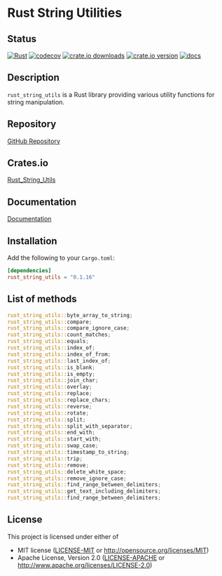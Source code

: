
# Rust String Utilities

## Status

[![Rust](https://github.com/doanthaibao/rust_string_utils/actions/workflows/rust.yml/badge.svg)](https://github.com/doanthaibao/rust_string_utils/actions/workflows/rust.yml)
[![codecov](https://codecov.io/gh/doanthaibao/rust_string_utils/graph/badge.svg?token=W6QKS309FV)](https://codecov.io/gh/doanthaibao/rust_string_utils)
[![crate.io downloads](https://img.shields.io/crates/d/rust_string_utils)](https://crates.io/crates/rust_string_utils)
[![crate.io version](https://img.shields.io/crates/v/rust_string_utils)](https://crates.io/crates/rust_string_utils)
[![docs](https://docs.rs/rust_string_utils/badge.svg)](https://docs.rs/rust_string_utils)

## Description
`rust_string_utils` is a Rust library providing various utility functions for string manipulation.

## Repository
[GitHub Repository](https://github.com/doanthaibao/rust_string_utils)

## Crates.io
[Rust_String_Utils](https://crates.io/crates/rust_string_utils)

## Documentation
[Documentation](https://docs.rs/rust_string_utils/latest/rust_string_utils)

## Installation

Add the following to your `Cargo.toml`:

```toml
[dependencies]
rust_string_utils = "0.1.16"
```

## List of methods

```rust
rust_string_utils::byte_array_to_string;
rust_string_utils::compare;
rust_string_utils::compare_ignore_case;
rust_string_utils::count_matches;
rust_string_utils::equals;
rust_string_utils::index_of;
rust_string_utils::index_of_from;
rust_string_utils::last_index_of;
rust_string_utils::is_blank;
rust_string_utils::is_empty;
rust_string_utils::join_char;
rust_string_utils::overlay;
rust_string_utils::replace;
rust_string_utils::replace_chars;
rust_string_utils::reverse;
rust_string_utils::rotate;
rust_string_utils::split;
rust_string_utils::split_with_separator;
rust_string_utils::end_with;
rust_string_utils::start_with;
rust_string_utils::swap_case;
rust_string_utils::timestamp_to_string;
rust_string_utils::trip;
rust_string_utils::remove;
rust_string_utils::delete_white_space;
rust_string_utils::remove_ignore_case;
rust_string_utils::find_range_between_delimiters;
rust_string_utils::get_text_including_delimiters;
rust_string_utils::find_range_between_delimiters;
```

## License

This project is licensed under either of

- MIT license ([LICENSE-MIT](LICENSE-MIT) or http://opensource.org/licenses/MIT)
- Apache License, Version 2.0 ([LICENSE-APACHE](LICENSE-APACHE) or http://www.apache.org/licenses/LICENSE-2.0)


